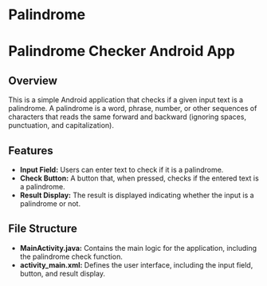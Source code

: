 ﻿# Palindrome
# Palindrome Checker Android App

## Overview
This is a simple Android application that checks if a given input text is a palindrome. A palindrome is a word, phrase, number, or other sequences of characters that reads the same forward and backward (ignoring spaces, punctuation, and capitalization).

## Features
- **Input Field:** Users can enter text to check if it is a palindrome.
- **Check Button:** A button that, when pressed, checks if the entered text is a palindrome.
- **Result Display:** The result is displayed indicating whether the input is a palindrome or not.

## File Structure
- **MainActivity.java:** Contains the main logic for the application, including the palindrome check function.
- **activity_main.xml:** Defines the user interface, including the input field, button, and result display.



